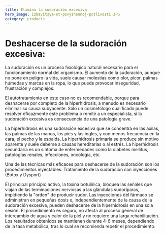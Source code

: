 ```yaml
---
title: Elimina la sudoración excesiva
hero_image: izbavitsya-ot-povyshennoj-potlivosti.JPG
category: products
---
```


# Deshacerse de la sudoración excesiva:

La sudoración es un proceso fisiológico natural necesario para el funcionamiento normal del organismo. El aumento de la sudoración, aunque no pone en peligro la vida, suele causar molestias como olor, picor, palmas húmedas y marcas en la ropa, lo que puede provocar inseguridad, frustración y complejos.

El autotratamiento en este caso no es recomendable, porque para deshacerse por completo de la hiperhidrosis, a menudo es necesario eliminar su causa subyacente. Sólo un cosmetólogo cualificado puede resolver eficazmente este problema o remitir a un especialista, si la sudoración excesiva es consecuencia de una patología grave.

La hiperhidrosis es una sudoración excesiva que se concentra en las axilas, las palmas de las manos, los pies y las ingles, y con menos frecuencia en la cara, el pecho y la espalda. La hiperhidrosis primaria se produce sin motivo aparente y suele deberse a causas hereditarias o al estrés. La hiperhidrosis secundaria es un síntoma de enfermedades como la diabetes mellitus, patologías renales, infecciones, oncología, etc.

Una de las técnicas más eficaces para deshacerse de la sudoración son los procedimientos inyectables. Tratamiento de la sudoración con inyecciones (Botox y Dysport)

El principal principio activo, la toxina botulínica, bloquea las señales que viajan de las terminaciones nerviosas a las glándulas sudoríparas, impidiendo la "orden" de producir sudor. Las inyecciones del fármaco se administran en pequeñas dosis e, independientemente de la causa de la sudoración excesiva, pueden deshacerse de la hiperhidrosis en una sola sesión. El procedimiento es seguro, no afecta al proceso general de intercambio de agua y calor de la piel y no requiere una larga rehabilitación. Los resultados obtenidos se mantienen durante 4-6 meses, dependiendo de la tasa metabólica, tras lo cual se recomienda repetir el procedimiento.
